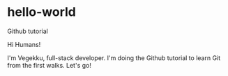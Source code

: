 # hello-world
Github tutorial

Hi Humans!

I'm Vegekku, full-stack developer. I'm doing the Github tutorial to learn Git from the first walks.
Let's go!
